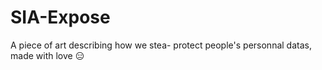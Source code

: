 # SIA-Expose
A piece of art describing how we stea- protect people's personnal datas, made with love 😑
